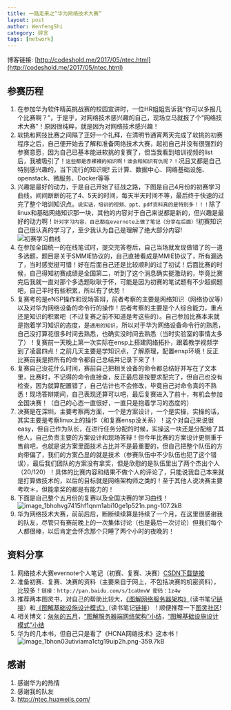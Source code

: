```yaml
---
title: 一路走来之“华为网络技术大赛”
layout: post
author: WenfengShi
category: 碎言
tags: [network]
---
```

博客链接: [http://codeshold.me/2017/05/ntec.html](http://codeshold.me/2017/05/ntec.html)

## 参赛历程
1. 在参加华为软件精英挑战赛的校园宣讲时，一位HR姐姐告诉我“你可以多报几个比赛啊？”，于是乎，对网络技术感兴趣的自己，现场立马就报了个“网络技术大赛”！原因很纯粹，就是因为对网络技术感兴趣！
2. 软挑和网技比赛之间隔了正好一个礼拜，在清明节通宵两天完成了软挑的初赛程序之后，自己便开始去了解和准备网络技术大赛，起初自己并没有很强烈的参赛意愿，因为自己已基本能进软挑的复赛了，但当我看到培训视频的list后，我被吸引了！`这些都是赤裸裸的知识啊！谁会和知识有仇呢？！`况且又都是自己特别感兴趣的，当下流行的知识呢! 云计算、数据中心、网络基础设施、openstack、微服务、Docker等等
3. 兴趣是最好的动力，于是自己开始了征战之路，下图是自己4月份的初赛学习曲线，间间断断的花了4、5天的时间，每天半天时间不等，最后终于快速的过完了整个培训知识点。`说实话，培训的视频、ppt、pdf资料真的是特别多！！！`除了linux和基础网络知识那一块，其他的内容对于自己来说都是新的，但兴趣是最好的动力啊！`针对学习内容，自己都在evernote上做了笔记（分享在后面）`!初赛知识自己很认真的学习了，至少我认为自己是理解了绝大部分内容! 
    ![初赛学习曲线](http://static.zybuluo.com/wuzhimang/yx866fbz44hubibcka0q68es/image_1beir42mnkmj18rf1s78poj16v9.png)
4. 在参加全国统一的在线笔试时，提交完答卷后，自己当场就发现做错了的一道多选题，题目是关于SMMIE协议的，自己直接看成是MMIE协议了，所有漏选了，当时感觉挺可惜！好在后面自己还是比较顺利的过了初试！后面比赛的时候，自己得知初赛成绩是全国第二，听到了这个消息确实挺激动的，毕竟比赛完后我就一直对那个多选题耿耿于怀，可能是因为初赛的笔试题有不少超纲题吧，自己平时有些积累，所以有了优势！
5. 复赛考的是eNSP操作和现场答辩，前者考察的主要是网络知识（网络协议等）以及对华为网络设备的命令行的操作！后者考察的主要是个人综合能力，重点还是知识的积累吧（不过复赛之前不知道是考这些的）。自己参加比赛本来就是抱着学习知识的态度，是`通用的知识`，所以对于华为网络设备命令行的熟悉，自己没打算花很多时间去熟悉，也确实没时间去熟悉（当时实验室的事情太多了）！复赛前一天晚上第一次实际在ensp上搭建网络拓扑，跟着教学视频学到了凌晨四点！之前几天主要是学知识点，了解原理，配置ensp环境！反正比赛前我是把所有的命令都自己总结并记录下来了！
6. 复赛自己没花什么时间，赛前自己把相关设备的命令都总结好并写在了文本里，比赛时，不记得的命令直接查，反正最后是按要求配完了，但自己也没有检查，因为就算配置错了，自己估计也不会修改，毕竟自己对命令真的不熟悉！现场答辩期间，自己表现还算可以吧，最后复赛进入了前十，有机会参加全国决赛！（自己的心态一直很好，一直只是抱着学习的态度的）
7. 决赛是在深圳，主要考察两方面，一个是方案设计，一个是实操，实操的话，其实主要是考察linux上的操作（和复赛ensp没关系）！这个对自己来说很easy，但自己作为队长，在进行任务分配的时候，实操这一块还是分配给了其他人，自己负责主要的方案设计和现场答辩！但今年比赛的方案设计更侧重于售前吧，也就是说方案里面技术占比并不是最重要的，但自己把整个队伍的方向带偏了，我们的方案凸显的就是技术（参赛队伍中不少队伍也犯了这个错误），最后我们团队的方案没有拿奖，但是欣慰的是队伍里出了两个杰出个人（20/120）！具体的比赛内容和结果不做个人的评论了，只能说我自己本来就是打算做技术的，以后的目标就是网络架构师之类的！至于其他人说决赛主要考吹＊，但能拿奖的都是有能力的！
6. 下面是自己整个五月份的复赛以及全国决赛的学习曲线！
![image_1bhohvg7415hf1qnm1abi10ge1p521n.png-107.2kB][1]
7. 华为网络技术大赛，前前后后，断断续续算是持续了一个月，在这里很感谢我的队友，尽管只有赛前晚上的一次集体讨论（也是最后一次讨论）但我们每个人都很棒，以后肯定会怀念那个只睡了两个小时的夜晚的！

## 资料分享
1. 网络技术大赛evernote个人笔记（初赛、复赛、决赛）[CSDN下载链接][2]
2. 准备初赛、复赛、决赛的资料（主要来自于网上，不包括决赛的机密资料），比较多！`链接：http://pan.baidu.com/s/1caUmvW 密码：1z4w`
3. 推荐两本图灵书，对自己的帮助比较大，[《图解网络服务器架构》][3]（读书笔记[链接][4]）和[《图解基础设施设计模式》][5]（读书笔记[链接][6]）！顺便推荐一下[图灵社区]( http://www.ituring.com.cn/space/213442)!
4. 相关博文：[匆匆的五月][7]，[“图解服务器端网络架构”小结][8]，[“图解基础设施设计模式”小结][9]
4. 华为的几本书，但自己只是看了《HCNA网络技术》这本书！
![image_1bhon03utiviama1ctg19uip2h.png-359.7kB][10]

## 感谢
1. 感谢华为的热情
2. 感谢我的队友
3. http://ntec.huaweils.com/


  [1]: http://static.zybuluo.com/wuzhimang/57g8p5hgnym84nom48mf8qeb/image_1bhohvg7415hf1qnm1abi10ge1p521n.png
  [2]: http://download.csdn.net/user/wuzhimang/uploads
  [3]: http://www.ituring.com.cn/book/1494
  [4]: http://codeshold.me/2017/05/network_architecture.html
  [5]: http://www.ituring.com.cn/book/1504
  [6]: http://codeshold.me/2017/05/network_architecture_design.html
  [7]: http://codeshold.me/2017/05/May_review.html
  [8]: http://codeshold.me/2017/05/network_architecture.html
  [9]: http://codeshold.me/2017/05/network_architecture_design.html
  [10]: http://static.zybuluo.com/wuzhimang/oo5ne63fc2i5wbaq9njlxmb2/image_1bhon03utiviama1ctg19uip2h.png
